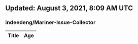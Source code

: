 ## Updated: August 3, 2021, 8:09 AM UTC


### indeedeng/Mariner-Issue-Collector
|**Title**|**Age**|
|:----|:----|